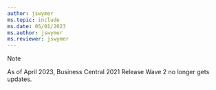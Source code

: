 ```yaml
---
author: jswymer
ms.topic: include
ms.date: 05/01/2023
ms.author: jswymer
ms.reviewer: jswymer
---
```

> [!NOTE]
> As of April 2023, Business Central 2021 Release Wave 2 no longer gets updates.
